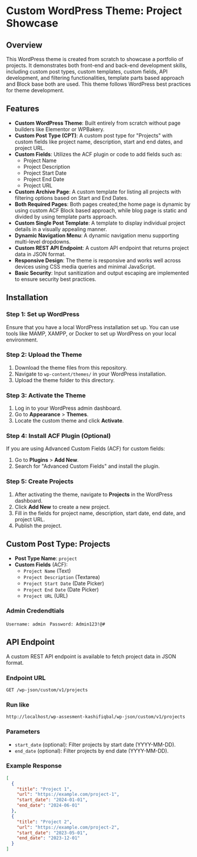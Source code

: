 # Custom WordPress Theme: Project Showcase

## Overview

This WordPress theme is created from scratch to showcase a portfolio of projects. It demonstrates both front-end and back-end development skills, including custom post types, custom templates, custom fields, API development, and filtering functionalities, template parts based approach and Block base both are used. This theme follows WordPress best practices for theme development.

## Features

- **Custom WordPress Theme**: Built entirely from scratch without page builders like Elementor or WPBakery.
- **Custom Post Type (CPT)**: A custom post type for "Projects" with custom fields like project name, description, start and end dates, and project URL.
- **Custom Fields**: Utilizes the ACF plugin or code to add fields such as:
  - Project Name
  - Project Description
  - Project Start Date
  - Project End Date
  - Project URL
- **Custom Archive Page**: A custom template for listing all projects with filtering options based on Start and End Dates.
- **Both Required Pages**: Both pages created,the home page is dynamic by using custom ACF Block based approach, while blog page is static and divided by using template parts approach.
- **Custom Single Post Template**: A template to display individual project details in a visually appealing manner.
- **Dynamic Navigation Menu**: A dynamic navigation menu supporting multi-level dropdowns.
- **Custom REST API Endpoint**: A custom API endpoint that returns project data in JSON format.
- **Responsive Design**: The theme is responsive and works well across devices using CSS media queries and minimal JavaScript.
- **Basic Security**: Input sanitization and output escaping are implemented to ensure security best practices.

## Installation

### Step 1: Set up WordPress

Ensure that you have a local WordPress installation set up. You can use tools like MAMP, XAMPP, or Docker to set up WordPress on your local environment.

### Step 2: Upload the Theme

1. Download the theme files from this repository.
2. Navigate to `wp-content/themes/` in your WordPress installation.
3. Upload the theme folder to this directory.

### Step 3: Activate the Theme

1. Log in to your WordPress admin dashboard.
2. Go to **Appearance** > **Themes**.
3. Locate the custom theme and click **Activate**.

### Step 4: Install ACF Plugin (Optional)

If you are using Advanced Custom Fields (ACF) for custom fields:
1. Go to **Plugins** > **Add New**.
2. Search for "Advanced Custom Fields" and install the plugin.

### Step 5: Create Projects

1. After activating the theme, navigate to **Projects** in the WordPress dashboard.
2. Click **Add New** to create a new project.
3. Fill in the fields for project name, description, start date, end date, and project URL.
4. Publish the project.

## Custom Post Type: Projects

- **Post Type Name**: `project`
- **Custom Fields** (ACF):
  - `Project Name` (Text)
  - `Project Description` (Textarea)
  - `Project Start Date` (Date Picker)
  - `Project End Date` (Date Picker)
  - `Project URL` (URL)

### Admin Credendtials
`Username: admin `
`Password: Admin123!@# `

## API Endpoint

A custom REST API endpoint is available to fetch project data in JSON format.

### Endpoint URL

`GET /wp-json/custom/v1/projects`

### Run like

`http://localhost/wp-assesment-kashifiqbal/wp-json/custom/v1/projects`

### Parameters

- `start_date` (optional): Filter projects by start date (YYYY-MM-DD).
- `end_date` (optional): Filter projects by end date (YYYY-MM-DD).

### Example Response

```json
[
  {
    "title": "Project 1",
    "url": "https://example.com/project-1",
    "start_date": "2024-01-01",
    "end_date": "2024-06-01"
  },
  {
    "title": "Project 2",
    "url": "https://example.com/project-2",
    "start_date": "2023-05-01",
    "end_date": "2023-12-01"
  }
]